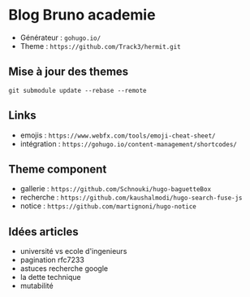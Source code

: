 # Blog Bruno academie

- Générateur : `gohugo.io/`
- Theme : `https://github.com/Track3/hermit.git`

## Mise à jour des themes

`git submodule update --rebase --remote`

## Links

- emojis : `https://www.webfx.com/tools/emoji-cheat-sheet/`
- intégration : `https://gohugo.io/content-management/shortcodes/`

## Theme component

- gallerie : `https://github.com/Schnouki/hugo-baguetteBox`
- recherche : `https://github.com/kaushalmodi/hugo-search-fuse-js`
- notice : `https://github.com/martignoni/hugo-notice`

## Idées articles

- université vs ecole d'ingenieurs
- pagination rfc7233
- astuces recherche google
- la dette technique
- mutabilité